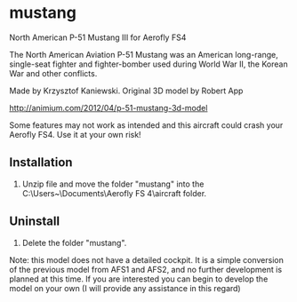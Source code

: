 # mustang
North American P-51 Mustang III  for  Aerofly FS4

The North American Aviation P-51 Mustang was an American long-range, single-seat fighter and fighter-bomber used during World War II, the Korean War and other conflicts.

Made by Krzysztof Kaniewski. Original 3D model by Robert App  

http://animium.com/2012/04/p-51-mustang-3d-model

 Some features may not work as intended and this aircraft could crash your Aerofly FS4. 
 Use it at your own risk!

Installation
------------

1. Unzip file and move the folder "mustang" into the C:\Users\~\Documents\Aerofly FS 4\aircraft folder.

Uninstall
---------

1. Delete the folder "mustang".


Note: this model does not have a detailed cockpit. It is a simple conversion of the previous model from AFS1 and AFS2, and no further development is planned at this time. 
If you are interested you can begin to develop the model on your own (I will provide any assistance in this regard)